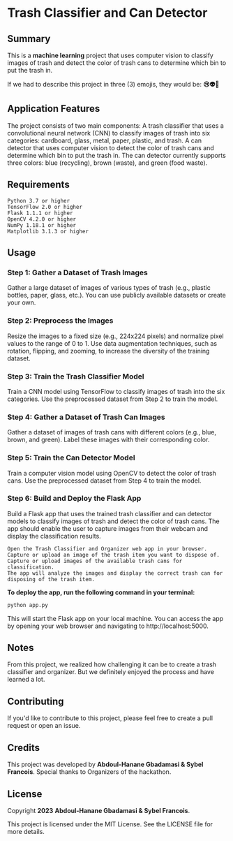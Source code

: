 # Trash Classifier and Can Detector


## Summary
This is a **machine learning** project that uses computer vision to classify images of trash and detect the color of trash cans to determine which bin to put the trash in.


If we had to describe this project in three (3) emojis, they would be: **😢👽🙏**

## Application Features
The project consists of two main components:
    A trash classifier that uses a convolutional neural network (CNN) to classify images of trash into six categories: cardboard, glass, metal, paper, plastic, and trash.
    A can detector that uses computer vision to detect the color of trash cans and determine which bin to put the trash in. The can detector currently supports three colors: blue (recycling), brown (waste), and green (food waste).



## Requirements
    Python 3.7 or higher
    TensorFlow 2.0 or higher
    Flask 1.1.1 or higher
    OpenCV 4.2.0 or higher
    NumPy 1.18.1 or higher
    Matplotlib 3.1.3 or higher
    
    
## Usage

### Step 1: Gather a Dataset of Trash Images
Gather a large dataset of images of various types of trash (e.g., plastic bottles, paper, glass, etc.). You can use publicly available datasets or create your own.

### Step 2: Preprocess the Images
Resize the images to a fixed size (e.g., 224x224 pixels) and normalize pixel values to the range of 0 to 1. Use data augmentation techniques, such as rotation, flipping, and zooming, to increase the diversity of the training dataset.

### Step 3: Train the Trash Classifier Model
Train a CNN model using TensorFlow to classify images of trash into the six categories. Use the preprocessed dataset from Step 2 to train the model.

### Step 4: Gather a Dataset of Trash Can Images
Gather a dataset of images of trash cans with different colors (e.g., blue, brown, and green). Label these images with their corresponding color.

### Step 5: Train the Can Detector Model
Train a computer vision model using OpenCV to detect the color of trash cans. Use the preprocessed dataset from Step 4 to train the model.

### Step 6: Build and Deploy the Flask App
Build a Flask app that uses the trained trash classifier and can detector models to classify images of trash and detect the color of trash cans. The app should enable the user to capture images from their webcam and display the classification results.


    Open the Trash Classifier and Organizer web app in your browser.
    Capture or upload an image of the trash item you want to dispose of.
    Capture or upload images of the available trash cans for classification.
    The app will analyze the images and display the correct trash can for disposing of the trash item.
  



**To deploy the app, run the following command in your terminal:**

```python
python app.py
```
This will start the Flask app on your local machine. You can access the app by opening your web browser and navigating to http://localhost:5000.




## Notes

From this project, we realized how challenging it can be to create a trash classifier and organizer. But we definitely enjoyed the process and have learned a lot.




## Contributing

If you'd like to contribute to this project, please feel free to create a pull request or open an issue.

## Credits

This project was developed by **Abdoul-Hanane Gbadamasi & Sybel Francois**. Special thanks to Organizers of the hackathon.

## License

Copyright **2023** **Abdoul-Hanane Gbadamasi & Sybel Francois**.

This project is licensed under the MIT License. See the LICENSE file for more details.

 







